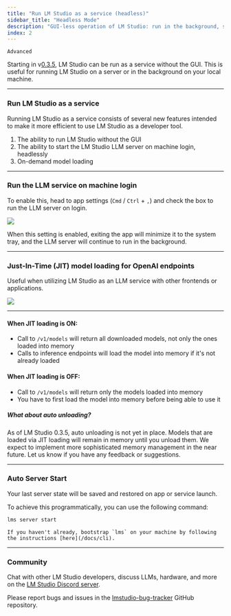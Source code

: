 ```yaml
---
title: "Run LM Studio as a service (headless)"
sidebar_title: "Headless Mode"
description: "GUI-less operation of LM Studio: run in the background, start on machine login, and load models on demand"
index: 2
---
```


`Advanced`

Starting in v[0.3.5](/blog/lmstudio-v0.3.5), LM Studio can be run as a service without the GUI. This is useful for running LM Studio on a server or in the background on your local machine.

<hr>

### Run LM Studio as a service

Running LM Studio as a service consists of several new features intended to make it more efficient to use LM Studio as a developer tool.

1. The ability to run LM Studio without the GUI
2. The ability to start the LM Studio LLM server on machine login, headlessly
3. On-demand model loading

<hr>

### Run the LLM service on machine login

To enable this, head to app settings (`Cmd` / `Ctrl` + `,`) and check the box to run the LLM server on login.

<img src="/assets/docs/headless-settings.png" style="" data-caption="Enable the LLM server to start on machine login" />

When this setting is enabled, exiting the app will minimize it to the system tray, and the LLM server will continue to run in the background.

<hr>

### Just-In-Time (JIT) model loading for OpenAI endpoints

Useful when utilizing LM Studio as an LLM service with other frontends or applications.

<img src="/assets/docs/jit-loading.png" style="" data-caption="Load models on demand" />

<hr>

#### When JIT loading is ON:

- Call to `/v1/models` will return all downloaded models, not only the ones loaded into memory
- Calls to inference endpoints will load the model into memory if it's not already loaded

#### When JIT loading is OFF:

- Call to `/v1/models` will return only the models loaded into memory
- You have to first load the model into memory before being able to use it

##### What about auto unloading?

As of LM Studio 0.3.5, auto unloading is not yet in place. Models that are loaded via JIT loading will remain in memory until you unload them.
We expect to implement more sophisticated memory management in the near future. Let us know if you have any feedback or suggestions.

<hr>

### Auto Server Start

Your last server state will be saved and restored on app or service launch.

To achieve this programmatically, you can use the following command:

```bash
lms server start
```

```lms_protip
If you haven't already, bootstrap `lms` on your machine by following the instructions [here](/docs/cli).
```

<hr>

### Community

Chat with other LM Studio developers, discuss LLMs, hardware, and more on the [LM Studio Discord server](https://discord.gg/aPQfnNkxGC).

Please report bugs and issues in the [lmstudio-bug-tracker](https://github.com/lmstudio-ai/lmstudio-bug-tracker/issues) GitHub repository.
